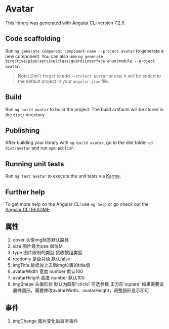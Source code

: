 # Avatar

This library was generated with [Angular CLI](https://github.com/angular/angular-cli) version 7.2.0.

## Code scaffolding

Run `ng generate component component-name --project avatar` to generate a new component. You can also use `ng generate directive|pipe|service|class|guard|interface|enum|module --project avatar`.
> Note: Don't forget to add `--project avatar` or else it will be added to the default project in your `angular.json` file. 

## Build

Run `ng build avatar` to build the project. The build artifacts will be stored in the `dist/` directory.

## Publishing

After building your library with `ng build avatar`, go to the dist folder `cd dist/avatar` and run `npm publish`.

## Running unit tests

Run `ng test avatar` to execute the unit tests via [Karma](https://karma-runner.github.io).

## Further help

To get more help on the Angular CLI use `ng help` or go check out the [Angular CLI README](https://github.com/angular/angular-cli/blob/master/README.md).

## 属性
1. cover 头像img标签默认路径
2. size 图片最大size 单位M
3. type 图片限制的类型 接收数组类型
4. readonly 是否只读 默认false
5. imgTitle 鼠标放上去后img位置的title值
6. avatarWidth 宽度 number 默认100
7. avatarHeight 高度 number 默认100
8. imgShape 头像形状 默认为圆形'circle' 可选参数 正方形'square'
    如果需要设置椭圆形，需要修改avatarWidth、avatarHeight，调整圆形显示即可

## 事件
1. imgChange 图片变化后监听事件